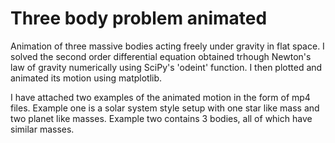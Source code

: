 # Three body problem animated

Animation of three massive bodies acting freely under gravity in flat space. I solved the second order differential equation obtained trhough Newton's law of gravity numerically using SciPy's 'odeint' function. I then plotted and animated its motion using matplotlib. 

I have attached two examples of the animated motion in the form of mp4 files. Example one is a solar system style setup with one star like mass and two planet like masses. Example two contains 3 bodies, all of which have similar masses.

